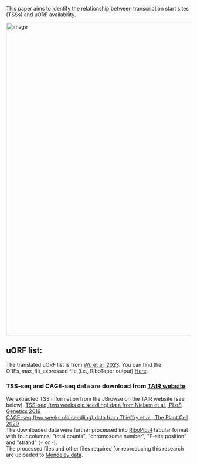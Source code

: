This paper aims to identify the relationship between transcription start sites (TSSs) and uORF availability. 

<img width="853" alt="image" src="https://github.com/hsinyenwu/Weak_uORFs/assets/4383665/ac67f5fc-381c-4e9a-9a37-ad01c9bc69d6">

## uORF list:
The translated uORF list is from [Wu et al, 2023](https://www.biorxiv.org/content/10.1101/2023.09.08.556947.abstract). You can find the ORFs_max_filt_expressed file (i.e., RiboTaper output) [Here](https://data.mendeley.com/drafts/89j7snbm2r).

### TSS-seq and CAGE-seq data are download from [TAIR website](https://www.arabidopsis.org)  
We extracted TSS information from the JBrowse on the TAIR website (see below).
[TSS-seq (two weeks old seedling) data from Nielsen et al., PLoS Genetics 2019](https://doi.org/10.1371/journal.pgen.1007969)   
[CAGE-seq (two weeks old seedling) data from Thieffry et al., The Plant Cell 2020](https://www.ncbi.nlm.nih.gov/pmc/articles/PMC7268790)  
The downloaded data were further processed into [RiboPlotR](https://github.com/hsinyenwu/RiboPlotR) tabular format with four columns: "total counts", "chromosome number", "P-site position" and "strand" (+ or -).  
The processed files and other files required for reproducing this research are uploaded to [Mendeley data]().  

